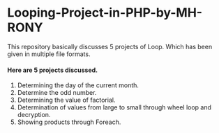 # Looping-Project-in-PHP-by-MH-RONY
This repository basically discusses 5 projects of Loop. Which has been given in multiple file formats.


 #### Here are 5 projects discussed.
1. Determining the day of the current month.
2. Determine the odd number.
3. Determining the value of factorial.
4. Determination of values from large to small through wheel loop and decryption.
5. Showing products through Foreach.

